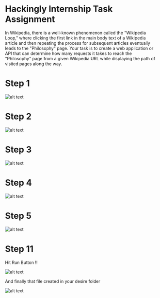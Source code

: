 # Hackingly Internship Task Assignment

In Wikipedia, there is a well-known phenomenon called the "Wikipedia Loop," where clicking the first link in the main body text of a Wikipedia article and then repeating the process for subsequent articles eventually leads to the "Philosophy" page. Your task is to create a web application or API that can determine how many requests it takes to reach the "Philosophy" page from a given Wikipedia URL while displaying the path of visited pages along the way.

# Step 1

![alt text](instruction_with_screenshots/step1.png)

# Step 2

![alt text](instruction_with_screenshots/step2.png)

# Step 3

![alt text](instruction_with_screenshots/step3.png)

# Step 4

![alt text](instruction_with_screenshots/step4.png)

# Step 5

![alt text](instruction_with_screenshots/step5.png)

# Step 11

Hit Run Button !!

![alt text](instruction_with_screenshots/step13.png)

And finally that file created in your desire folder

![alt text](instruction_with_screenshots/step14.png)
